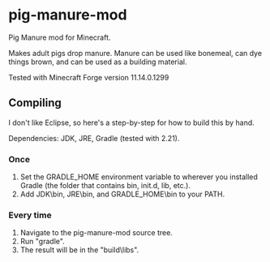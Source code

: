 # pig-manure-mod
Pig Manure mod for Minecraft.

Makes adult pigs drop manure.  Manure can be used like bonemeal,
can dye things brown, and can be used as a building material.

Tested with Minecraft Forge version 11.14.0.1299

## Compiling
I don't like Eclipse, so here's a step-by-step for how to build this by hand.

Dependencies: JDK, JRE, Gradle (tested with 2.21).

### Once
1. Set the GRADLE_HOME environment variable to wherever you installed Gradle (the folder that contains bin, init.d, lib, etc.).
2. Add JDK\bin, JRE\bin, and GRADLE_HOME\bin to your PATH.

### Every time
1. Navigate to the pig-manure-mod source tree.
2. Run "gradle".
3. The result will be in the "build\libs".
